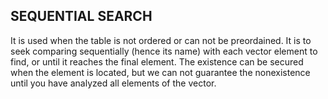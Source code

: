 SEQUENTIAL SEARCH
-----------------

It is used when the table is not ordered or can not be preordained. It is to seek comparing sequentially (hence its name) with each vector element to find, or until it reaches the final element. The existence can be secured when the element is located, but we can not guarantee the nonexistence until you have analyzed all elements of the vector.